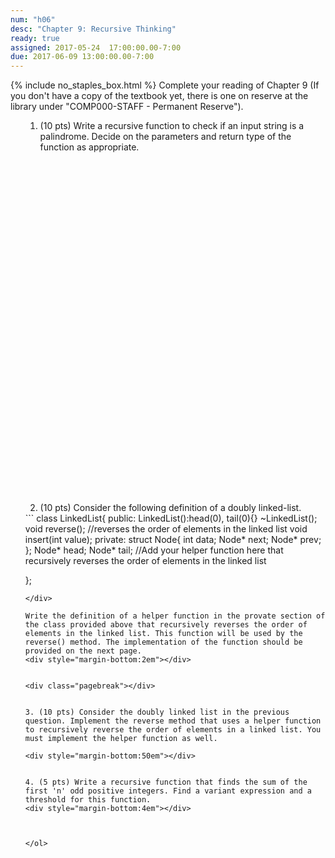 ```yaml
---
num: "h06"
desc: "Chapter 9: Recursive Thinking"
ready: true
assigned: 2017-05-24  17:00:00.00-7:00
due: 2017-06-09 13:00:00.00-7:00
---
```

{% include no_staples_box.html %}
Complete your reading of Chapter 9 (If you don't have a copy of the textbook yet, there is one on reserve at the library under "COMP000-STAFF - Permanent Reserve").

<ol markdown="1">

1. (10 pts) Write a recursive function to check if an input string is a palindrome. Decide on the parameters and return type of the function as appropriate. 
<div style="margin-bottom:40em"></div>

2. (10 pts) Consider the following definition of a doubly linked-list.
<div markdown="1">
```
class LinkedList{
	public:
		LinkedList():head(0), tail(0){}
		~LinkedList();
		void reverse(); //reverses the order of elements in the linked list 
		void insert(int value);
	private:
	    struct Node{
  			int data;
  			Node* next;
  			Node* prev;
		};
		Node* head;
		Node* tail;
		//Add your helper function here that recursively reverses the order of elements in the linked list

		
};
```
</div> 

Write the definition of a helper function in the provate section of the class provided above that recursively reverses the order of elements in the linked list. This function will be used by the reverse() method. The implementation of the function should be provided on the next page.
<div style="margin-bottom:2em"></div>


<div class="pagebreak"></div>


3. (10 pts) Consider the doubly linked list in the previous question. Implement the reverse method that uses a helper function to recursively reverse the order of elements in a linked list. You must implement the helper function as well.

<div style="margin-bottom:50em"></div>


4. (5 pts) Write a recursive function that finds the sum of the first 'n' odd positive integers. Find a variant expression and a threshold for this function.
<div style="margin-bottom:4em"></div>



</ol>